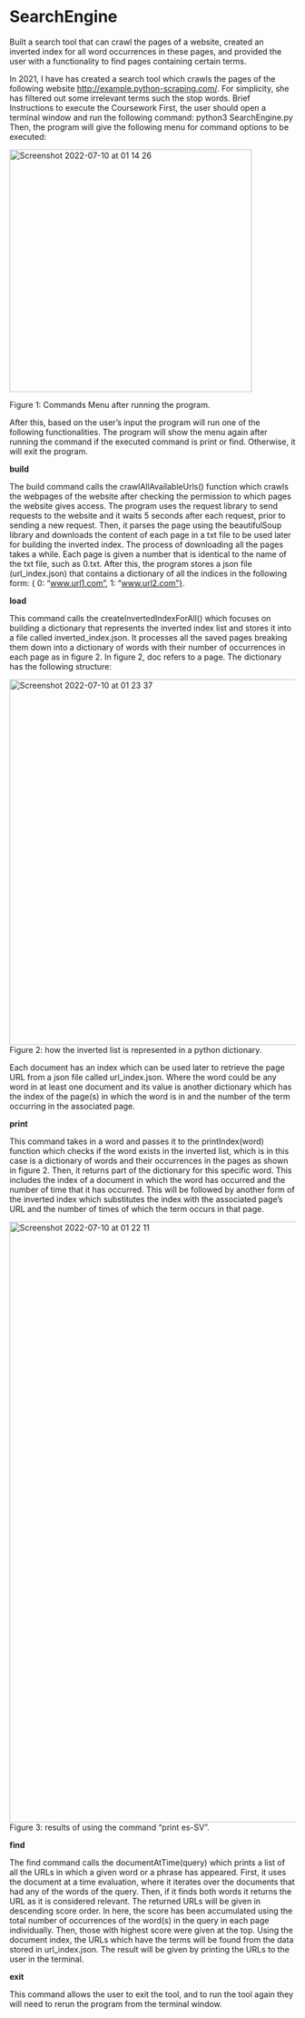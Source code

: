 # SearchEngine
Built a search tool that can crawl the pages of a website, created an inverted index for all word occurrences in these pages, and provided the user with a functionality to find pages containing certain terms.


In 2021, 
I have has created a search tool which crawls the pages of the following website http://example.python-scraping.com/. For simplicity, she has filtered out some irrelevant terms such the stop words.
Brief Instructions to execute the Coursework
First, the user should open a terminal window and run the following command:
python3 SearchEngine.py
Then, the program will give the following menu for command options to be executed:



<img width="427" alt="Screenshot 2022-07-10 at 01 14 26" src="https://user-images.githubusercontent.com/71462997/178124295-79b5d76b-fe5e-4c3c-8e8a-1b1bdfbb2681.png">

Figure 1: Commands Menu after running the program.






After this, based on the user’s input the program will run one of the following functionalities. The program will show the menu again after running the command if the executed command is print or find. Otherwise, it will exit the program.




**build**


The build command calls the crawlAllAvailableUrls() function which crawls the webpages of the website after checking the permission to which pages the website gives access. The program uses the request library to send requests to the website and it waits 5 seconds after each request, prior to sending a new request. Then, it parses the page using the beautifulSoup library and downloads the content of each page in a txt file to be used later for building the inverted index. The process of downloading all the pages takes a while. Each page is given a number that is identical to the name of the txt file, such
as 0.txt. After this, the program stores a json file (url_index.json) that contains a dictionary of all the indices in the following form: { 0: “www.url1.com”, 1: “www.url2.com”}.


**load**


This command calls the createInvertedIndexForAll() which focuses on building a dictionary that represents the inverted index list and stores it into a file called inverted_index.json. It processes all the saved pages breaking them down into a dictionary of words with their number of occurrences in each page as in figure 2. In figure 2, doc refers to a page. The dictionary has the following structure:


<img width="644" alt="Screenshot 2022-07-10 at 01 23 37" src="https://user-images.githubusercontent.com/71462997/178124484-448c96d8-9c4e-4858-bfb1-803b3baa2bd2.png">
Figure 2: how the inverted list is represented in a python dictionary.




Each document has an index which can be used later to retrieve the page URL from a json file called url_index.json. Where the word could be any word in at least one document and its value is another dictionary which has the index of the page(s) in which the word is in and the number of the term occurring in the associated page.



**print**


This command takes in a word and passes it to the printIndex(word) function which checks if the word exists in the inverted list, which is in this case is a dictionary of words and their occurrences in the pages as shown in figure 2. Then, it returns part of the dictionary for this specific word. This includes the index of a document in which the word has occurred and the number of time that it has occurred. This will be followed by another form of the inverted index which substitutes the index with the associated page’s URL and the number of times of which the term occurs in that page.


<img width="1058" alt="Screenshot 2022-07-10 at 01 22 11" src="https://user-images.githubusercontent.com/71462997/178124448-aa1e6a71-1893-46b9-adfd-a3133486caad.png">
Figure 3: results of using the command “print es-SV”.


  
**find**


The find command calls the documentAtTime(query) which prints a list of all the URLs in which a given word or a phrase has appeared. First, it uses the document at a time evaluation, where it iterates over the documents that had any of the words of the query. Then, if it finds both words it returns the URL as it is considered relevant. The returned URLs will be given in descending score order. In here, the score has been accumulated using the total number of occurrences of the word(s) in the query in each page individually. Then, those with highest score were given at the top. Using the document index, the URLs which have the terms will be found from the data stored in url_index.json. The result will be given by printing the URLs to the user in the terminal.



**exit**


This command allows the user to exit the tool, and to run the tool again they will need to rerun the program from the terminal window.
